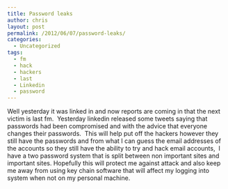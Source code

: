 ```yaml
---
title: Password leaks
author: chris
layout: post
permalink: /2012/06/07/password-leaks/
categories:
  - Uncategorized
tags:
  - fm
  - hack
  - hackers
  - last
  - Linkedin
  - password
---
```

Well yesterday it was linked in and now reports are coming in that the next victim is last fm.  Yesterday linkedin released some tweets saying that passwords had been compromised and with the advice that everyone changes their passwords.  This will help put off the hackers however they still have the passwords and from what I can guess the email addresses of the accounts so they still have the ability to try and hack email accounts,  I have a two password system that is split between non important sites and important sites. Hopefully this will protect me against attack and also keep me away from using key chain software that will affect my logging into system when not on my personal machine. 